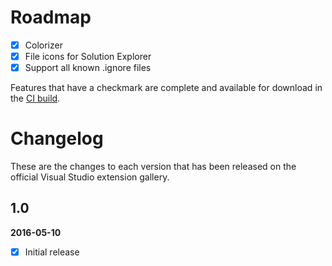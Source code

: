 # Roadmap

- [x] Colorizer
- [x] File icons for Solution Explorer
- [x] Support all known .ignore files

Features that have a checkmark are complete and available for
download in the
[CI build](http://vsixgallery.com/extension/7ac24965-ea21-4108-9cac-6e46394aaaef/).

# Changelog

These are the changes to each version that has been released
on the official Visual Studio extension gallery.

## 1.0

**2016-05-10**

- [x] Initial release